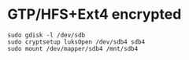 GTP/HFS+Ext4 encrypted
======================

```
sudo gdisk -l /dev/sdb
sudo cryptsetup luksOpen /dev/sdb4 sdb4
sudo mount /dev/mapper/sdb4 /mnt/sdb4
```
